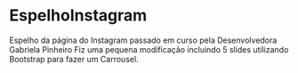 # EspelhoInstagram
Espelho da página do Instagram passado em curso pela Desenvolvedora Gabriela Pinheiro 
Fiz uma pequena modificação incluindo 5 slides utilizando Bootstrap para fazer um Carrousel. 
